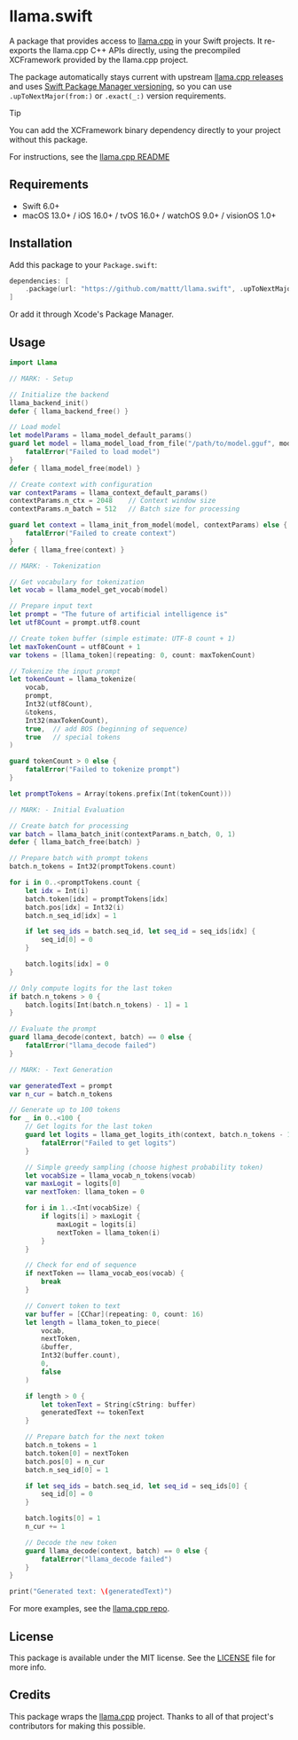 # llama.swift

A package that provides access to
[llama.cpp](https://github.com/ggml-org/llama.cpp)
in your Swift projects.
It re-exports the llama.cpp C++ APIs directly,
using the precompiled XCFramework provided by the llama.cpp project.

The package automatically stays current with upstream
[llama.cpp releases](https://github.com/ggml-org/llama.cpp/releases/)
and uses [Swift Package Manager versioning](https://docs.swift.org/swiftpm/documentation/packagemanagerdocs/addingdependencies#Constraining-dependency-versions),
so you can use `.upToNextMajor(from:)` or `.exact(_:)` version requirements.

> [!TIP]
> You can add the XCFramework binary dependency directly to your project
> without this package.
>
> For instructions,
> see the [llama.cpp README](https://github.com/ggml-org/llama.cpp?tab=readme-ov-file#xcframework)

## Requirements

- Swift 6.0+
- macOS 13.0+ / iOS 16.0+ / tvOS 16.0+ / watchOS 9.0+ / visionOS 1.0+

## Installation

Add this package to your `Package.swift`:

```swift
dependencies: [
    .package(url: "https://github.com/mattt/llama.swift", .upToNextMajor(from: "1.6829.0"))
]
```

Or add it through Xcode's Package Manager.

## Usage

```swift
import Llama

// MARK: - Setup

// Initialize the backend
llama_backend_init()
defer { llama_backend_free() }

// Load model
let modelParams = llama_model_default_params()
guard let model = llama_model_load_from_file("/path/to/model.gguf", modelParams) else {
    fatalError("Failed to load model")
}
defer { llama_model_free(model) }

// Create context with configuration
var contextParams = llama_context_default_params()
contextParams.n_ctx = 2048    // Context window size
contextParams.n_batch = 512   // Batch size for processing

guard let context = llama_init_from_model(model, contextParams) else {
    fatalError("Failed to create context")
}
defer { llama_free(context) }

// MARK: - Tokenization

// Get vocabulary for tokenization
let vocab = llama_model_get_vocab(model)

// Prepare input text
let prompt = "The future of artificial intelligence is"
let utf8Count = prompt.utf8.count

// Create token buffer (simple estimate: UTF-8 count + 1)
let maxTokenCount = utf8Count + 1
var tokens = [llama_token](repeating: 0, count: maxTokenCount)

// Tokenize the input prompt
let tokenCount = llama_tokenize(
    vocab,
    prompt,
    Int32(utf8Count),
    &tokens,
    Int32(maxTokenCount),
    true,  // add BOS (beginning of sequence)
    true   // special tokens
)

guard tokenCount > 0 else {
    fatalError("Failed to tokenize prompt")
}

let promptTokens = Array(tokens.prefix(Int(tokenCount)))

// MARK: - Initial Evaluation

// Create batch for processing
var batch = llama_batch_init(contextParams.n_batch, 0, 1)
defer { llama_batch_free(batch) }

// Prepare batch with prompt tokens
batch.n_tokens = Int32(promptTokens.count)

for i in 0..<promptTokens.count {
    let idx = Int(i)
    batch.token[idx] = promptTokens[idx]
    batch.pos[idx] = Int32(i)
    batch.n_seq_id[idx] = 1

    if let seq_ids = batch.seq_id, let seq_id = seq_ids[idx] {
        seq_id[0] = 0
    }

    batch.logits[idx] = 0
}

// Only compute logits for the last token
if batch.n_tokens > 0 {
    batch.logits[Int(batch.n_tokens) - 1] = 1
}

// Evaluate the prompt
guard llama_decode(context, batch) == 0 else {
    fatalError("llama_decode failed")
}

// MARK: - Text Generation

var generatedText = prompt
var n_cur = batch.n_tokens

// Generate up to 100 tokens
for _ in 0..<100 {
    // Get logits for the last token
    guard let logits = llama_get_logits_ith(context, batch.n_tokens - 1) else {
        fatalError("Failed to get logits")
    }

    // Simple greedy sampling (choose highest probability token)
    let vocabSize = llama_vocab_n_tokens(vocab)
    var maxLogit = logits[0]
    var nextToken: llama_token = 0

    for i in 1..<Int(vocabSize) {
        if logits[i] > maxLogit {
            maxLogit = logits[i]
            nextToken = llama_token(i)
        }
    }

    // Check for end of sequence
    if nextToken == llama_vocab_eos(vocab) {
        break
    }

    // Convert token to text
    var buffer = [CChar](repeating: 0, count: 16)
    let length = llama_token_to_piece(
        vocab,
        nextToken,
        &buffer,
        Int32(buffer.count),
        0,
        false
    )

    if length > 0 {
        let tokenText = String(cString: buffer)
        generatedText += tokenText
    }

    // Prepare batch for the next token
    batch.n_tokens = 1
    batch.token[0] = nextToken
    batch.pos[0] = n_cur
    batch.n_seq_id[0] = 1

    if let seq_ids = batch.seq_id, let seq_id = seq_ids[0] {
        seq_id[0] = 0
    }

    batch.logits[0] = 1
    n_cur += 1

    // Decode the new token
    guard llama_decode(context, batch) == 0 else {
        fatalError("llama_decode failed")
    }
}

print("Generated text: \(generatedText)")
```

For more examples,
see the [llama.cpp repo](https://github.com/ggml-org/llama.cpp/tree/master/examples/batched.swift).

## License

This package is available under the MIT license.
See the [LICENSE](LICENSE.md) file for more info.

## Credits

This package wraps the [llama.cpp](https://github.com/ggml-org/llama.cpp) project.
Thanks to all of that project's contributors for making this possible.
